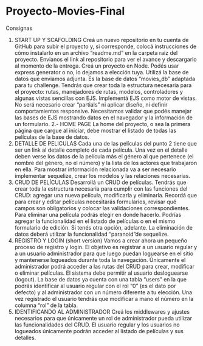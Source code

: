 # Proyecto-Movies-Final
Consignas
1. START UP Y SCAFOLDING
Creá un nuevo repositorio en tu cuenta de GitHub para subir el proyecto y, si corresponde,
colocá instrucciones de cómo instalarlo en un archivo “readme.md” en la carpeta raíz del
proyecto. Envianos el link al repositorio para ver el avance y descargarlo al momento de la
entrega.
Creá un proyecto en Node. Podés usar express generator o no, lo dejamos a elección tuya.
Utilizá la base de datos que enviamos adjunta. Es la base de datos “movies_db” adaptada
para tu challenge.
Tendrás que crear toda la estructura necesaria para el proyecto: rutas, manejadores de
rutas, modelos, controladores y algunas vistas sencillas con EJS.
Implementá EJS como motor de vistas. No será necesario crear “partials” ni aplicar diseño,
ni definir comportamientos responsive. Necesitamos validar que podés manejar las bases
de EJS mostrando datos en el navegador y la información de un formulario.
2.- HOME PAGE
La home del proyecto, o sea la primera página que cargue al iniciar, debe mostrar el listado
de todas las películas de la base de datos.
3. DETALLE DE PELICULAS
Cada una de las películas del punto 2 tiene que ser un link al detalle completo de cada
película.
Una vez en el detalle deben verse los datos de la película más el género al que pertenece
(el nombre del género, no el número) y la lista de los actores que trabajaron en ella. Para
mostrar información relacionada va a ser necesario implementar sequelize, crear los
modelos y las relaciones necesarias.
4. CRUD DE PELÍCULAS
Desarrollá un CRUD de películas. Tendrás que crear toda la estructura necesaria para
cumplir con las funciones del CRUD: agregar una nueva película, modificarla y eliminarla.
Recordá que para crear y editar películas necesitarás formularios, revisar qué campos son
obligatorios y colocar las validaciones correspondientes.
Para eliminar una película podrás elegir en donde hacerlo. Podrías agregar la funcionalidad
en el listado de películas o en el mismo formulario de edición. Si tenés otra opción,
adelante.
La eliminación de datos deberá utilizar la funcionalidad “paranoid”de sequelize.
5. REGISTRO Y LOGIN (short version)
Vamos a crear ahora un pequeño proceso de registro y login. El objetivo es registrar a un
usuario regular y a un usuario administrador para que luego puedan loguearse en el sitio y
mantenerse logueados durante toda la navegación. Únicamente el administrador podrá
acceder a las rutas del CRUD para crear, modificar o eliminar películas.
El sistema debe permitir al usuario desloguearse (logout).
La base de datos ya cuenta con una tabla “users” en la que podrás identificar al usuario
regular con el rol “0” (es el dato por defecto) y al administrador con un número diferente a tu
elección. Una vez registrado el usuario tendrás que modificar a mano el número en la
columna “rol” de la tabla.
6. IDENTIFICANDO AL ADMINISTRADOR
Creá los middlewares y ajustes necesarios para que únicamente un rol de administrador
pueda utilizar las funcionalidades del CRUD.
El usuario regular y los usuarios no logueados únicamente podrán acceder al listado de
películas y sus detalles.
